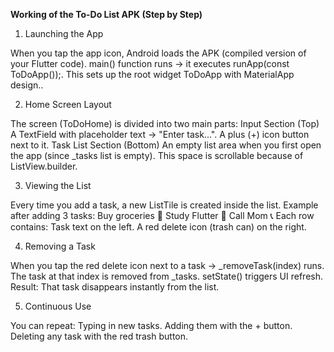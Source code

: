 **Working of the To-Do List APK (Step by Step)**

1. Launching the App
   
When you tap the app icon, Android loads the APK (compiled version of your Flutter code).
main() function runs → it executes runApp(const ToDoApp());.
This sets up the root widget ToDoApp with MaterialApp design..

2. Home Screen Layout

The screen (ToDoHome) is divided into two main parts:
Input Section (Top)
A TextField with placeholder text → "Enter task...".
A plus (+) icon button next to it.
Task List Section (Bottom)
An empty list area when you first open the app (since _tasks list is empty).
This space is scrollable because of ListView.builder.

3. Viewing the List

Every time you add a task, a new ListTile is created inside the list.
Example after adding 3 tasks:
Buy groceries 🛒
Study Flutter 📘
Call Mom 📞
Each row contains:
Task text on the left.
A red delete icon (trash can) on the right.

4. Removing a Task

When you tap the red delete icon next to a task → _removeTask(index) runs.
The task at that index is removed from _tasks.
setState() triggers UI refresh.
Result: That task disappears instantly from the list.

5. Continuous Use

You can repeat:
Typing in new tasks.
Adding them with the + button.
Deleting any task with the red trash button.
